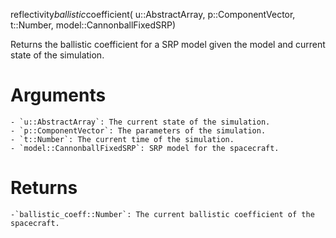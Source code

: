 reflectivity*ballistic*coefficient(     u::AbstractArray,      p::ComponentVector,      t::Number,      model::CannonballFixedSRP)

Returns the ballistic coefficient for a SRP model given the model and current state of the simulation.

# Arguments

```
- `u::AbstractArray`: The current state of the simulation.
- `p::ComponentVector`: The parameters of the simulation.
- `t::Number`: The current time of the simulation.
- `model::CannonballFixedSRP`: SRP model for the spacecraft.
```

# Returns

```
-`ballistic_coeff::Number`: The current ballistic coefficient of the spacecraft.
```

